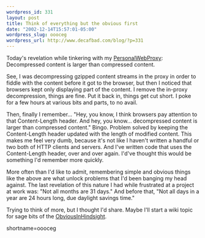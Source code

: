 ```yaml
--- 
wordpress_id: 331
layout: post
title: Think of everything but the obvious first
date: "2002-12-14T15:57:01-05:00"
wordpress_slug: oooceg
wordpress_url: http://www.decafbad.com/blog/?p=331
---
```

<p>Today's revelation while tinkering with my <a href="http://www.decafbad.com/twiki/bin/view/Main/PersonalWebProxy">PersonalWebProxy</a>:  Decompressed content is larger than compressed content.  </p>
<p>See, I was decompressing gzipped content streams in the proxy in order to fiddle with the content before it got to the browser, but then I noticed that browsers kept only displaying part of the content.  I remove the in-proxy decompression, things are fine.  Put it back in, things get cut short.  I poke for a few hours at various bits and parts, to no avail.  </p>
<p>Then, finally I remember...  "Hey, you know, I think browsers pay attention to that Content-Length header.  And hey, you know...  decompressed content is larger than compressed content."  Bingo.  Problem solved by keeping the Content-Length header updated with the length of modified content.  This makes me feel very dumb, because it's not like I haven't written a handful or two both of HTTP clients and servers.  And I've written code that uses the Content-Length header, over and over again.  I'd've thought this would be something I'd remember more quickly.</p>
<p>More often than I'd like to admit, remembering simple and obvious things like the above are what unlock problems that I'd been banging my head against.  The last revelation of this nature I had while frustrated at a project at work was:  "Not all months are 31 days."  And before that, "Not all days in a year are 24 hours long, due daylight savings time."</p>
<p>Trying to think of more, but I thought I'd share. Maybe I'll start a wiki topic for sage bits of the <a href="http://www.decafbad.com/twiki/bin/view/Main/ObviousInHindsight">ObviousInHindsight</a>.<br />
</p>
<!--more-->
shortname=oooceg

